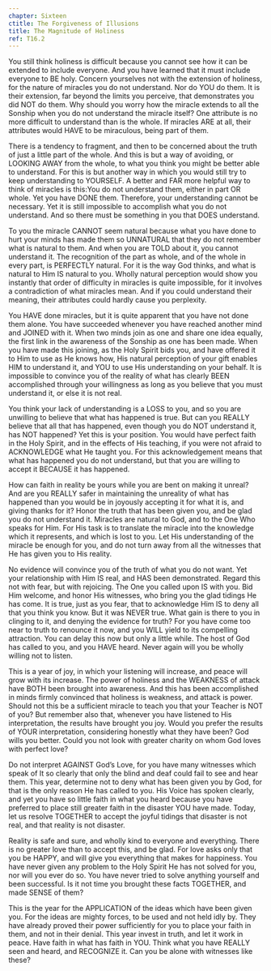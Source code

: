 ```yaml
---
chapter: Sixteen
ctitle: The Forgiveness of Illusions
title: The Magnitude of Holiness
ref: T16.2
---
```


You still think holiness is difficult because you cannot see how it can
be extended to include everyone. And you have learned that it must
include everyone to BE holy. Concern yourselves not with the extension
of holiness, for the nature of miracles you do not understand. Nor do
YOU do them. It is their extension, far beyond the limits you perceive,
that demonstrates you did NOT do them. Why should you worry how the
miracle extends to all the Sonship when you do not understand the
miracle itself? One attribute is no more difficult to understand than is
the whole. If miracles ARE at all, their attributes would HAVE to be
miraculous, being part of them.

There is a tendency to fragment, and then to be concerned about the
truth of just a little part of the whole. And this is but a way of
avoiding, or LOOKING AWAY from the whole, to what you think you might be
better able to understand. For this is but another way in
which you would still try to keep understanding to YOURSELF. A better
and FAR more helpful way to think of miracles is this:You do not
understand them, either in part OR whole. Yet you have DONE
them. Therefore, your understanding cannot be necessary. Yet it is still
impossible to accomplish what you do not understand. And so there must
be something in you that DOES understand.

To you the miracle CANNOT seem natural because what you have done to
hurt your minds has made them so UNNATURAL that they do not remember
what is natural to them. And when you are TOLD about it, you cannot
understand it. The recognition of the part as whole, and of the whole in
every part, is PERFECTLY natural. For it is the way God thinks, and what
is natural to Him IS natural to you. Wholly natural perception would
show you instantly that order of difficulty in miracles is quite
impossible, for it involves a contradiction of what miracles mean. And
if you could understand their meaning, their attributes could hardly
cause you perplexity.

You HAVE done miracles, but it is quite apparent that you have not done
them alone. You have succeeded whenever you have reached another mind
and JOINED with it. When two minds join as one and share one idea
equally, the first link in the awareness of the Sonship as one has been
made. When you have made this joining, as the Holy Spirit bids you, and
have offered it to Him to use as He knows how, His natural perception of
your gift enables HIM to understand it, and YOU to use His understanding
on your behalf. It is impossible to convince you of the reality of what
has clearly BEEN accomplished through your willingness as long as you
believe that you must understand it, or else it is not real.

You think your lack of understanding is a LOSS to you, and so you are
unwilling to believe that what has happened is true. But can you REALLY
believe that all that has happened, even though you do NOT understand
it, has NOT happened? Yet this is your position. You would have perfect
faith in the Holy Spirit, and in the effects of His teaching, if you
were not afraid to ACKNOWLEDGE what He taught you. For this
acknowledgement means that what has happened you do not understand, but
that you are willing to accept it BECAUSE it has happened.

How can faith in reality be yours while you are bent on making it
unreal? And are you REALLY safer in maintaining the unreality of what
has happened than you would be in joyously accepting it for what it is,
and giving thanks for it? Honor the truth that has been given you, and
be glad you do not understand it. Miracles are natural to God, and to
the One Who speaks for Him. For His task is to translate the miracle
into the knowledge which it represents, and which is lost to you. Let
His understanding of the miracle be enough for you, and do not turn away
from all the witnesses that He has given you to His reality.

No evidence will convince you of the truth of what you do not want. Yet
your relationship with Him IS real, and HAS been demonstrated. Regard
this not with fear, but with rejoicing. The One you called upon IS with
you. Bid Him welcome, and honor His witnesses, who bring you the glad
tidings He has come. It is true, just as you fear, that to acknowledge
Him IS to deny all that you think you know. But it was NEVER true. What
gain is there to you in clinging to it, and denying the evidence for
truth? For you have come too near to truth to renounce it now, and you
WILL yield to its compelling attraction. You can delay this now but only
a little while. The host of God has called to you, and you HAVE heard.
Never again will you be wholly willing not to listen.

This is a year of joy, in which your listening will increase, and peace
will grow with its increase. The power of holiness and the WEAKNESS of
attack have BOTH been brought into awareness. And this has been
accomplished in minds firmly convinced that holiness is weakness, and
attack is power. Should not this be a sufficient miracle to teach you
that your Teacher is NOT of you? But remember also that, whenever you
have listened to His interpretation, the results have brought you joy.
Would you prefer the results of YOUR interpretation, considering
honestly what they have been? God wills you better. Could you not look
with greater charity on whom God loves with perfect love?

Do not interpret AGAINST God’s Love, for you have many witnesses which
speak of It so clearly that only the blind and deaf could fail to see
and hear them. This year, determine not to deny what has been given you
by God, for that is the only reason He has called to you. His Voice has
spoken clearly, and yet you have so little faith in what you heard
because you have preferred to place still
greater faith in the disaster YOU have made. Today, let us resolve
TOGETHER to accept the joyful tidings that disaster is not real, and
that reality is not disaster.

Reality is safe and sure, and wholly kind to everyone and
everything. There is no greater love than to accept this, and be glad.
For love asks only that you be HAPPY, and will give you everything that
makes for happiness. You have never given any problem to the Holy Spirit
He has not solved for you, nor will you ever do so. You have never tried
to solve anything yourself and been successful. Is it not time you
brought these facts TOGETHER, and made SENSE of them?

This is the year for the APPLICATION of the ideas which have been given
you. For the ideas are mighty forces, to be used and not held idly by.
They have already proved their power sufficiently for you to place your
faith in them, and not in their denial. This year invest in truth, and
let it work in peace. Have faith in what has faith in YOU. Think what
you have REALLY seen and heard, and RECOGNIZE it. Can you be alone with
witnesses like these?

